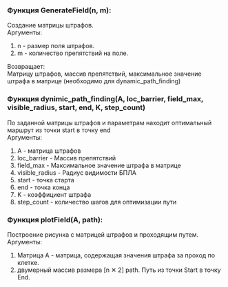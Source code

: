 ### Функция GenerateField(n, m):
Создание матрицы штрафов.  <br />
Аргументы:  <br />
  1. n - размер поля штрафов.
  2. m - количество препятствий на поле.

Возвращает:  <br />
Матрицу штрафов, массив препятствий, максимальное значение штрафа в матрице (необходимо для dynamic_path_finding)

### Функция dynimic_path_finding(A, loc_barrier, field_max, visible_radius, start, end, K, step_count)
По заданной матрицы штрафов и параметрам находит оптимальный маршрут из точки start в точку end  <br />
Аргументы:
  1. А - матрица штрафов
  2. loc_barrier - Массив препятствий
  3. field_max - Максимальное значение штрафа в матрице
  4. visible_radius - Радиус видимости БПЛА
  5. start - точка старта
  6. end - точка конца
  7. K - коэффициент штрафа
  8. step_count - количество шагов для оптимизации пути

### Функция plotField(A, path):
Построение рисунка с матрицей штрафов и проходящим путем.  <br />
Аргументы:  <br />
  1. Матрица А - матрица, содержащая значения штрафа за проход по клетке.  <br />
  2. двумерный массив размера [n ✕ 2] path. Путь из точки Start в точку End.
